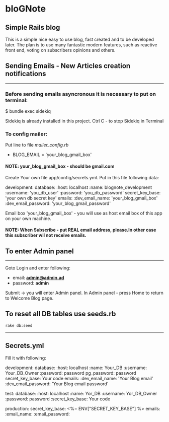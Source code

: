 # bloGNote
Simple Rails blog
--------------------------------
This is a simple nice easy to use blog, fast created and to be developed later.
The plan is to use many fantastic modern features, such as reactive front end, voting on subscribers opinions and others.

## Sending Emails - New Articles creation notifications
--------------------------------
### Before sending emails asyncronous it is necessary to put on terminal:
 $ bundle exec sidekiq

 Sidekiq is already installed in this project.
 Ctrl C - to stop Sidekiq in Terminal

### To config mailer:

Put line to file *mailer_config.rb*
- BLOG_EMAIL = 'your_blog_gmail_box'

#### NOTE: your_blog_gmail_box - should be gmail.com

Create Your own file app/config/secrets.yml.
Put in this file following data:

development:
  database:
    :host: localhost
    :name: blognote_development
    :username: 'you_db_user'
    :password: 'you_db_password'
  secret_key_base: 'your own db secret key'
  emails:
    :dev_email_name: 'your_blog_gmail_box'
    :dev_email_password: 'your_blog_gmail_password'


Email box 'your_blog_gmail_box' - you will use as host email box of this app on your own machine.

#### NOTE: When Subscribe - put REAL email address, please.In other case this subscriber wil not receive emails.


## To enter Admin panel
-----------------------------------

Goto Login and enter following:

- email: **admin@admin.ad**
- password: **admin**

Submit -> you will enter Admin panel. In Admin panel - press Home to return to Welcome Blog page.


## To reset all DB tables use seeds.rb

    rake db:seed

-------------------------------

## Secrets.yml

Fill it with following:


development:
  database:
    :host: localhost
    :name: Your_DB
    :username: Your_DB_Owner
    :password: password
  pg_password: password
  secret_key_base: Your code
  emails:
    :dev_email_name: 'Your Blog email'
    :dev_email_password: 'Your Blog email password'



test:
  database:
    :host: localhost
    :name: Yor_DB
    :username: Yor_DB_Owner
    :password: password
  :secret_key_base: Your code

production:
  secret_key_base: <%= ENV["SECRET_KEY_BASE"] %>
  emails:
    :email_name:
    :email_password:

